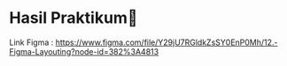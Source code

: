 # Hasil Praktikum:rocket:

Link Figma : https://www.figma.com/file/Y29jU7RGldkZsSY0EnP0Mh/12.-Figma-Layouting?node-id=382%3A4813